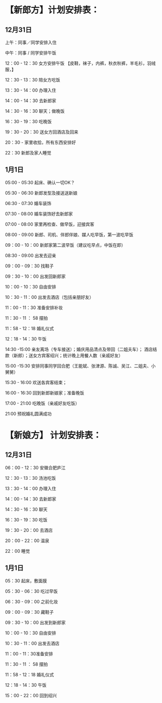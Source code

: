 
# 【新郎方】计划安排表： #
## 12月31日 ##

上午：同事／同学安排入住

中午：同事 / 同学安排午饭

12：00 - 12：30 女方安排午饭 【皮鞋，袜子，内裤，秋衣秋裤，羊毛衫，羽绒服，】

12：30 - 13：30 陪女方吃饭

13：30 - 14：00 办理入住

14：00 - 14：30 去新郎家

14：30 - 16：30 聊天；做晚饭

16：30 - 19：30 吃晚饭

19：30 - 20：30 送女方回酒店及回来

20：30 - 家里收拾，所有东西安排好

22：30 新郎及家人睡觉

## 1月1日 ##
05:00 - 05:30 起床、确认一切OK？

05:30 - 06:30 新郎发型及接送送新娘

06:30 - 07:30 婚车装饰

07:30 - 08:00 婚车装饰好去新郎家

07:00 - 08:00 家里再检查、做早饭，迎接宾客

08:00 - 09:00 新郎、司机、伴郎伴娘、媒人吃早饭，第一波吃早饭

09：00 - 10：00 新郎家第二波早饭（建议吃早点，中饭在即）

08:30 - 09:00 出发去迎亲

09：00 - 09：30 找鞋子

09：30 - 10：00 出发回新郎家

10：00 - 10：30 自由安排

10：30 - 11：00 出发去酒店（包括亲朋好友）

11：00 - 11：30 准备安排补妆

11：30 - 11 ： 58 摆拍

11：58 - 12：18 婚礼仪式

12：18 - 14：30 午饭

14:30 -15:00 亲友离场（专车接送）；婚庆用品清点及带回（二姐夫车）；
酒店结款（新郎）；送女方宾客绍兴；统计晚上用餐人数（亲戚好友）

15:00 -15:30 安排同事同学回合肥（王能斌、张津源、陈诚、吴江、二姐夫、小舅舅）

15:30 - 16:00 欢送各宾客结束；

16:00 - 16:30 回到新郎新娘家；准备晚饭

17:00 - 21:00 吃晚饭（亲戚好友吃饭）

21:00  预祝婚礼圆满成功



# 【新娘方】 计划安排表： #
## 12月31日 ##
06：00 - 12：30 安徽合肥庐江 

12：30 - 13：30 汤池吃饭 

13：30 - 14：00 办理入住

14：00 - 14：30 去新郎家

14：30 - 16：30 聊天

16：30 - 19：30 吃饭

19：30 - 20：00 去酒店

20：00 - 22：00 温泉

22：00 睡觉

## 1月1日 ##
05：30 起床，敷面膜

05：30 - 06：30 吃过早饭

06：30 - 09：00 之前化妆 

09：00 - 09：30 藏鞋子

09：30 - 10：00 出发到新郎家

10：00 - 10：30 自由安排

10：30 - 11：00 出发去酒店

11：00 - 11：30准备安排

11：30 - 11 ： 58 摆拍

11：58 - 12：18 婚礼仪式

12：18 - 14：30 午饭

15：00 - 22：00 回到绍兴